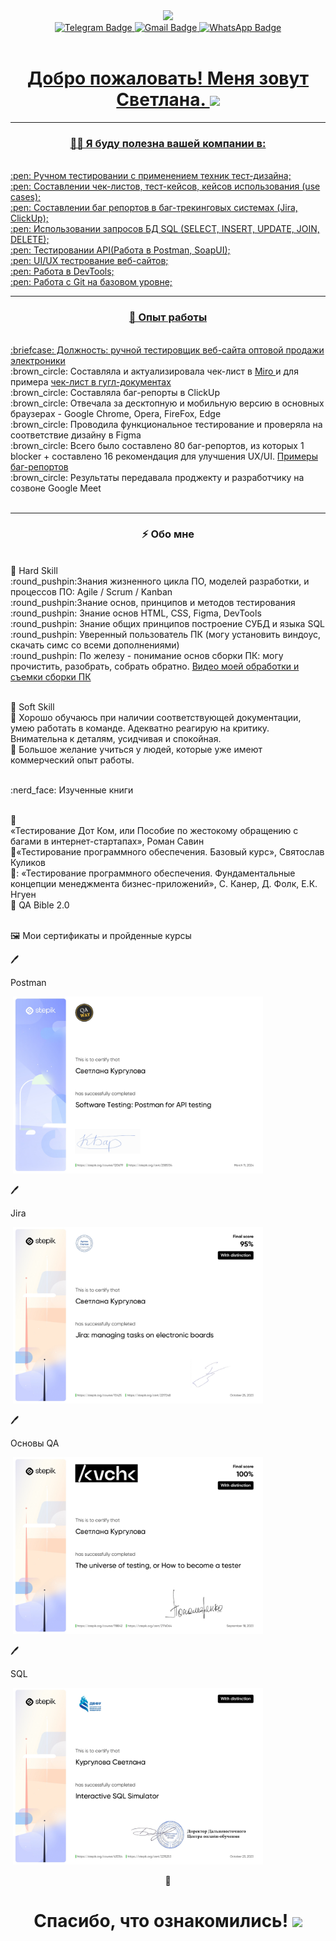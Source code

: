 <div id="header" align="center"> <img src="https://media.giphy.com/media/smGCEo5zsAXtK4bqAT/giphy.gif" width="100"/>
<div id="badges" align="center">
   <a href="https://t.me/whoa_1ana">
  <img src="https://img.shields.io/badge/Telegram-blue?style=for-the-badge&logo=Telegram&logoColor=white" alt="Telegram Badge"/>  
       <a href="mailto:kurgulovas@gmail.com"">
  <img src="https://img.shields.io/badge/Gmail-red?style=for-the-badge&logo=Gmail&logoColor=white" alt="Gmail Badge"/> 
            <a href="https://wa.me/89232559021?">
  <img src="https://img.shields.io/badge/whatsapp-green?style=for-the-badge&logo=whatsapp&logoColor=white" alt="WhatsApp Badge"/> 
</div>
      <div>
   <a href="https://komarev.com/ghpvc/?username=kurgulana">
     <img src="https://komarev.com/ghpvc/?username=kurgulana"&style=flat-square&color=blue" alt=""/>
</div>
      
<h1>
 Добро пожаловать! Меня зовут Светлана. 
  <img src="https://media.giphy.com/media/hvRJCLFzcasrR4ia7z/giphy.gif" width="30px"/>
</h1>

---

### :woman_technologist:  Я буду полезна вашей компании в:
<div align="left">
<br>:pen: Ручном тестировании с применением техник тест-дизайна;
<br>:pen: Cоставлении чек-листов, тест-кейсов, кейсов использования (use cases);
<br>:pen: Составлении баг репортов в баг-трекинговых системах (Jira, ClickUp);
<br>:pen:  Использовании запросов БД SQL (SELECT, INSERT, UPDATE, JOIN, DELETE);
<br>:pen:  Тестировании API(Работа в Postman, SoapUI);
<br>:pen:  UI/UX тестрование веб-сайтов;
<br>:pen:  Работа в DevTools;
<br>:pen: Работа с Git на базовом уровне;
</div>

---

 ### 🤔 Опыт работы
 <div align="left">
<br> :briefcase: Должность: ручной тестировщик  <a href="https://str-mobile.ru/"> веб-сайта оптовой продажи электроники </a>
<br>	:brown_circle: Составляла и актуализировала чек-лист в  <a href="https://miro.com/app/board/uXjVNqmMPO8=/?share_link_id=375898136818"> Miro </a> и для примера  <a href= "https://docs.google.com/document/d/1xqbJx2A00msBbMOt6RuvHdZn6KPxWnN5YkJtsVE7HAc/edit?usp=sharing" >чек-лист в гугл-документах</a>
<br> 	:brown_circle: Составляла баг-репорты в ClickUp
<br> 	:brown_circle: Отвечала за десктопную и мобильную версию в основных браузерах - Google Chrome, Opera, FireFox, Edge
<br> 	:brown_circle: Проводила функциональное тестирование и проверяла на соответствие дизайну в Figma
<br> 	:brown_circle: Всего было составлено 80 баг-репортов, из которых 1 blocker + составлено 16 рекомендация для улучшения UX/UI. <a href="https://docs.google.com/document/d/1OKGu4jmNvaZweefVhEPWV9XmCg-KDNvgNal4l1dvBbI/edit?usp=sharing"> Примеры баг-репортов  </a> 
<br> 	:brown_circle: Результаты передавала проджекту и разработчику на созвоне Google Meet
</div>
<br>
<div align="center">

   </div>

---

###  ⚡ Обо мне
<div align="left">
<br>🔭 Hard Skill
<br> :round_pushpin:Знания жизненного цикла ПО, моделей разработки, и процессов ПО: Agile / Scrum / Kanban
<br> :round_pushpin:Знание основ, принципов и методов тестирования
<br> :round_pushpin:  Знание основ HTML, CSS, Figma, DevTools
<br> :round_pushpin: Знание общих принципов построение СУБД и языка SQL
<br> :round_pushpin: Уверенный пользователь ПК (могу установить виндоус, скачать симс со всеми дополнениями)
<br> :round_pushpin: По железу - понимание основ сборки ПК: могу прочистить, разобрать, собрать обратно. <a href="https://youtube.com/shorts/oFjAenYMlZ4?si=5dxo_paS8cZg34Ss"> Видео моей обработки и съемки сборки ПК  </a>

<br>🌱 Soft Skill
<br> :round_pushpin: Хорошо обучаюсь при наличии соответствующей документации, умею работать в команде. Адекватно реагирую на критику. Внимательна к деталям, усидчивая и спокойная.
<br> :round_pushpin: Большое желание учиться у людей, которые уже имеют коммерческий опыт работы.
</div>

<div align="left">
<br>:nerd_face: Изученные книги

<br> :round_pushpin: <br>«Тестирование Дот Ком, или Пособие по жестокому обращению с багами в интернет-стартапах», Роман Савин
<br> :round_pushpin:«Тестирование программного обеспечения. Базовый курс», Святослав Куликов
<br> :round_pushpin:: «Тестирование программного обеспечения. Фундаментальные концепции менеджмента бизнес-приложений», С. Канер, Д. Фолк, Е.К. Нгуен
<br> :round_pushpin: QA Bible 2.0

<br>:framed_picture: Мои сертификаты и пройденные курсы 

:pen: <p>Postman</p>
<img class = "Postman">
	<img src="https://github.com/kurgulana/kurgulana/blob/main/postman_page-0001.jpg" width="400px">

:pen: <p> Jira</p>
<img class = "Jira">
	<img src="https://github.com/kurgulana/kurgulana/blob/main/jira_page-0001.jpg" width="400px"/>
	
:pen: <p>Основы QA</p>
<img class = "Основы QA">
	<img src="https://github.com/kurgulana/kurgulana/blob/main/qa_page-0001.jpg" width="400px"/>
	
:pen:  <p>SQL</p>
<img class = "Основы QA">
	<img src="https://github.com/kurgulana/kurgulana/blob/main/sql_page-0001.jpg" width="400px"/>
	
</div>






   💬
<h1>
Спасибо, что ознакомились! 
  <img src="https://media.giphy.com/media/v1.Y2lkPTc5MGI3NjExdnJ6MTB3dmdwN2EzbHlnejQxOGx5aWxtN3ZoNnhxdmJ5cXVldThpaiZlcD12MV9pbnRlcm5hbF9naWZfYnlfaWQmY3Q9Zw/KEf7gXqvQ8B3SWnUid/giphy.gif)https://media.giphy.com/media/v1.Y2lkPTc5MGI3NjExdnJ6MTB3dmdwN2EzbHlnejQxOGx5aWxtN3ZoNnhxdmJ5cXVldThpaiZlcD12MV9pbnRlcm5hbF9naWZfYnlfaWQmY3Q9Zw/KEf7gXqvQ8B3SWnUid/giphy.gif" width="50px"/>
</h1>
